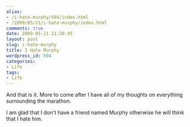 ```yaml
---
alias:
- /i-hate-murphy/594/index.html
- /2009/05/21/i-hate-murphy/index.html
comments: true
date: 2009-05-21 21:30:45
layout: post
slug: i-hate-murphy
title: I Hate Murphy
wordpress_id: 594
categories:
- Life
tags:
- Life
---
```


And that is it.  More to come after I have all of my thoughts on everything surrounding the marathon.

I am glad that I don't have a friend named Murphy otherwise he will think that I hate him.
